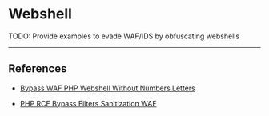 # Webshell

TODO: Provide examples to evade WAF/IDS by obfuscating webshells

---
## References

- [Bypass WAF PHP Webshell Without Numbers Letters](https://securityonline.info/bypass-waf-php-webshell-without-numbers-letters/)

- [PHP RCE Bypass Filters Sanitization WAF](https://www.secjuice.com/php-rce-bypass-filters-sanitization-waf/)